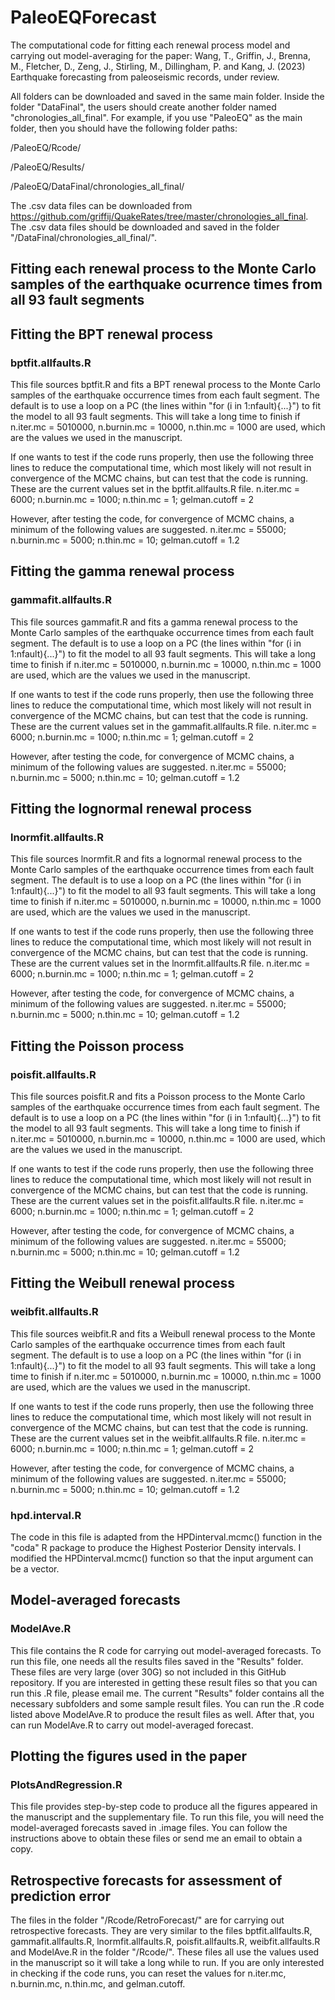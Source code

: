 # PaleoEQForecast

The computational code for fitting each renewal process model and carrying out model-averaging for the paper: Wang, T., Griffin, J., Brenna, M., Fletcher, D., Zeng, J., Stirling, M., Dillingham, P. and Kang, J. (2023) Earthquake forecasting from paleoseismic records, under review.

All folders can be downloaded and saved in the same main folder. Inside the folder "DataFinal", the users should create another folder named "chronologies_all_final". For example, if you use "PaleoEQ" as the main folder, then you should have the following folder paths:

/PaleoEQ/Rcode/

/PaleoEQ/Results/

/PaleoEQ/DataFinal/chronologies_all_final/

The .csv data files can be downloaded from https://github.com/griffij/QuakeRates/tree/master/chronologies_all_final. The .csv data files should be downloaded and saved in the folder "/DataFinal/chronologies_all_final/".  

## Fitting each renewal process to the Monte Carlo samples of the earthquake ocurrence times from all 93 fault segments
## Fitting the BPT renewal process 
### bptfit.allfaults.R
This file sources bptfit.R and fits a BPT renewal process to the Monte Carlo samples of the earthquake occurrence times from each fault segment. The default is to use a loop on a PC (the lines within "for (i in 1:nfault){...}") to fit the model to all 93 fault segments. This will take a long time to finish if n.iter.mc = 5010000, n.burnin.mc = 10000, n.thin.mc = 1000 are used, which are the values we used in the manuscript.

If one wants to test if the code runs properly, then use the following three lines to reduce the computational time, which most likely will not result in convergence of the MCMC chains, but can test that the code is running. These are the current values set in the bptfit.allfaults.R file.
n.iter.mc = 6000;
n.burnin.mc = 1000;
n.thin.mc = 1;
gelman.cutoff = 2

However, after testing the code, for convergence of MCMC chains, a minimum of the following values are suggested.
n.iter.mc = 55000;
n.burnin.mc = 5000;
n.thin.mc = 10;
gelman.cutoff = 1.2

## Fitting the gamma renewal process 
### gammafit.allfaults.R
This file sources gammafit.R and fits a gamma renewal process to the Monte Carlo samples of the earthquake occurrence times from each fault segment. The default is to use a loop on a PC (the lines within "for (i in 1:nfault){...}") to fit the model to all 93 fault segments. This will take a long time to finish if n.iter.mc = 5010000, n.burnin.mc = 10000, n.thin.mc = 1000 are used, which are the values we used in the manuscript.

If one wants to test if the code runs properly, then use the following three lines to reduce the computational time, which most likely will not result in convergence of the MCMC chains, but can test that the code is running. These are the current values set in the gammafit.allfaults.R file.
n.iter.mc = 6000;
n.burnin.mc = 1000;
n.thin.mc = 1;
gelman.cutoff = 2

However, after testing the code, for convergence of MCMC chains, a minimum of the following values are suggested.
n.iter.mc = 55000;
n.burnin.mc = 5000;
n.thin.mc = 10;
gelman.cutoff = 1.2

## Fitting the lognormal renewal process 
### lnormfit.allfaults.R
This file sources lnormfit.R and fits a lognormal renewal process to the Monte Carlo samples of the earthquake occurrence times from each fault segment. The default is to use a loop on a PC (the lines within "for (i in 1:nfault){...}") to fit the model to all 93 fault segments. This will take a long time to finish if n.iter.mc = 5010000, n.burnin.mc = 10000, n.thin.mc = 1000 are used, which are the values we used in the manuscript.

If one wants to test if the code runs properly, then use the following three lines to reduce the computational time, which most likely will not result in convergence of the MCMC chains, but can test that the code is running. These are the current values set in the lnormfit.allfaults.R file.
n.iter.mc = 6000;
n.burnin.mc = 1000;
n.thin.mc = 1;
gelman.cutoff = 2

However, after testing the code, for convergence of MCMC chains, a minimum of the following values are suggested.
n.iter.mc = 55000;
n.burnin.mc = 5000;
n.thin.mc = 10;
gelman.cutoff = 1.2

## Fitting the Poisson process 
### poisfit.allfaults.R
This file sources poisfit.R and fits a Poisson process to the Monte Carlo samples of the earthquake occurrence times from each fault segment. The default is to use a loop on a PC (the lines within "for (i in 1:nfault){...}") to fit the model to all 93 fault segments. This will take a long time to finish if n.iter.mc = 5010000, n.burnin.mc = 10000, n.thin.mc = 1000 are used, which are the values we used in the manuscript.

If one wants to test if the code runs properly, then use the following three lines to reduce the computational time, which most likely will not result in convergence of the MCMC chains, but can test that the code is running. These are the current values set in the poisfit.allfaults.R file.
n.iter.mc = 6000;
n.burnin.mc = 1000;
n.thin.mc = 1;
gelman.cutoff = 2

However, after testing the code, for convergence of MCMC chains, a minimum of the following values are suggested.
n.iter.mc = 55000;
n.burnin.mc = 5000;
n.thin.mc = 10;
gelman.cutoff = 1.2

## Fitting the Weibull renewal process 
### weibfit.allfaults.R
This file sources weibfit.R and fits a Weibull renewal process to the Monte Carlo samples of the earthquake occurrence times from each fault segment. The default is to use a loop on a PC (the lines within "for (i in 1:nfault){...}") to fit the model to all 93 fault segments. This will take a long time to finish if n.iter.mc = 5010000, n.burnin.mc = 10000, n.thin.mc = 1000 are used, which are the values we used in the manuscript.

If one wants to test if the code runs properly, then use the following three lines to reduce the computational time, which most likely will not result in convergence of the MCMC chains, but can test that the code is running. These are the current values set in the weibfit.allfaults.R file.
n.iter.mc = 6000;
n.burnin.mc = 1000;
n.thin.mc = 1;
gelman.cutoff = 2

However, after testing the code, for convergence of MCMC chains, a minimum of the following values are suggested.
n.iter.mc = 55000;
n.burnin.mc = 5000;
n.thin.mc = 10;
gelman.cutoff = 1.2

### hpd.interval.R
The code in this file is adapted from the HPDinterval.mcmc() function in the "coda" R package to produce the Highest Posterior Density intervals. I modified the HPDinterval.mcmc() function so that the input argument can be a vector.

## Model-averaged forecasts
### ModelAve.R
This file contains the R code for carrying out model-averaged forecasts. To run this file, one needs all the results files saved in the "Results" folder. These files are very large (over 30G) so not included in this GitHub repository. If you are interested in getting these result files so that you can run this .R file, please email me. The current "Results" folder contains all the necessary subfolders and some sample result files. You can run the .R code listed above ModelAve.R to produce the result files as well. After that, you can run ModelAve.R to carry out model-averaged forecast.

## Plotting the figures used in the paper 
### PlotsAndRegression.R
This file provides step-by-step code to produce all the figures appeared in the manuscript and the supplementary file. To run this file, you will need the model-averaged forecasts saved in .image files. You can follow the instructions above to obtain these files or send me an email to obtain a copy.

## Retrospective forecasts for assessment of prediction error
The files in the folder "/Rcode/RetroForecast/" are for carrying out retrospective forecasts. They are very similar to the files bptfit.allfaults.R, gammafit.allfaults.R, lnormfit.allfaults.R, poisfit.allfaults.R, weibfit.allfaults.R and ModelAve.R in the folder "/Rcode/". These files all use the values used in the manuscript so it will take a long while to run. If you are only interested in checking if the code runs, you can reset the values for n.iter.mc, n.burnin.mc, n.thin.mc, and gelman.cutoff.



